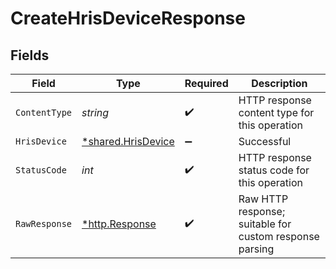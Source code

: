 # CreateHrisDeviceResponse


## Fields

| Field                                                          | Type                                                           | Required                                                       | Description                                                    |
| -------------------------------------------------------------- | -------------------------------------------------------------- | -------------------------------------------------------------- | -------------------------------------------------------------- |
| `ContentType`                                                  | *string*                                                       | :heavy_check_mark:                                             | HTTP response content type for this operation                  |
| `HrisDevice`                                                   | [*shared.HrisDevice](../../../pkg/models/shared/hrisdevice.md) | :heavy_minus_sign:                                             | Successful                                                     |
| `StatusCode`                                                   | *int*                                                          | :heavy_check_mark:                                             | HTTP response status code for this operation                   |
| `RawResponse`                                                  | [*http.Response](https://pkg.go.dev/net/http#Response)         | :heavy_check_mark:                                             | Raw HTTP response; suitable for custom response parsing        |